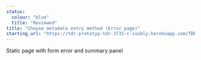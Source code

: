 ```yaml
---
status:
  colour: "blue"
  title: "Reviewed"
title: "Choose metadata entry method (Error page)"
starting_url: "https://tdr-prototyp-tdr-3731-c-ssubly.herokuapp.com/TDR-3731/how-to-enter-metadata-error"
---
```


Static page with form error and summary panel
